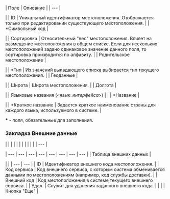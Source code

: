 | Поле | Описание |
| --- |

|
| ID | Уникальный идентификатор местоположения. Отображается только при редактировании существующего местоположения. |
| \*Символьный код |

|
| Сортировка | Относительный "вес" местоположения. Влияет на размещение местоположения в общем списке.     Если для нескольких местоположений задано одинаковое значение данного поля, то сортировка производится по алфавиту. |
| Родительское местоположение |

|
| \*Тип | Из значений выпадающего списка выбирается тип текущего местоположения. |
| Геоданные |

|
| Широта | Широта местоположения. |
| Долгота |

|
| Языковые названия (<*язык\_интерфейса*>) | |
| \*Название |

|
| \*Краткое название | Задается краткое наименование страны для каждого языка, используемого в системе. |

**\*** - поля, обязательные для заполнения.

### Закладка Внешние данные

|  |  |  |  |  |  |  |  |  |  |
| --- |

| --- | --- | --- | --- | --- | --- | --- | --- |
| Таблица внешних данных   |

|  | | --- | --- | | ID | Идентификатор внешнего кода местоположения. | | Код сервиса | Код внешнего сервиса, с которым система обменивается данными по местоположениям (например, код службы доставки). | | Внешний код | Код местоположения в системе текущего внешнего сервиса. | | Удал. | Служит для удаления заданного внешнего кода. | | |
| Кнопка "Еще" |